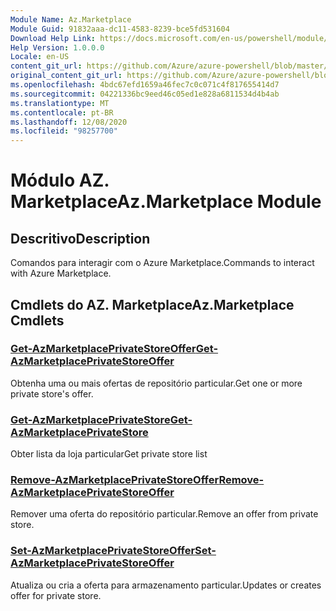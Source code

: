 ```yaml
---
Module Name: Az.Marketplace
Module Guid: 91832aaa-dc11-4583-8239-bce5fd531604
Download Help Link: https://docs.microsoft.com/en-us/powershell/module/az.marketplace
Help Version: 1.0.0.0
Locale: en-US
content_git_url: https://github.com/Azure/azure-powershell/blob/master/src/Marketplace/Marketplace/help/Az.Marketplace.md
original_content_git_url: https://github.com/Azure/azure-powershell/blob/master/src/Marketplace/Marketplace/help/Az.Marketplace.md
ms.openlocfilehash: 4bdc67efd1659a46fec7c0c071c4f817655414d7
ms.sourcegitcommit: 04221336bc9eed46c05ed1e828a6811534d4b4ab
ms.translationtype: MT
ms.contentlocale: pt-BR
ms.lasthandoff: 12/08/2020
ms.locfileid: "98257700"
---
```

# <span data-ttu-id="0e2b4-101">Módulo AZ. Marketplace</span><span class="sxs-lookup"><span data-stu-id="0e2b4-101">Az.Marketplace Module</span></span>
## <span data-ttu-id="0e2b4-102">Descritivo</span><span class="sxs-lookup"><span data-stu-id="0e2b4-102">Description</span></span>
<span data-ttu-id="0e2b4-103">Comandos para interagir com o Azure Marketplace.</span><span class="sxs-lookup"><span data-stu-id="0e2b4-103">Commands to interact with Azure Marketplace.</span></span>

## <span data-ttu-id="0e2b4-104">Cmdlets do AZ. Marketplace</span><span class="sxs-lookup"><span data-stu-id="0e2b4-104">Az.Marketplace Cmdlets</span></span>
### [<span data-ttu-id="0e2b4-105">Get-AzMarketplacePrivateStoreOffer</span><span class="sxs-lookup"><span data-stu-id="0e2b4-105">Get-AzMarketplacePrivateStoreOffer</span></span>](Get-AzMarketplacePrivateStoreOffer.md)
<span data-ttu-id="0e2b4-106">Obtenha uma ou mais ofertas de repositório particular.</span><span class="sxs-lookup"><span data-stu-id="0e2b4-106">Get one or more private store's offer.</span></span>

### [<span data-ttu-id="0e2b4-107">Get-AzMarketplacePrivateStore</span><span class="sxs-lookup"><span data-stu-id="0e2b4-107">Get-AzMarketplacePrivateStore</span></span>](Get-AzMarketplacePrivateStore.md)
<span data-ttu-id="0e2b4-108">Obter lista da loja particular</span><span class="sxs-lookup"><span data-stu-id="0e2b4-108">Get private store list</span></span>

### [<span data-ttu-id="0e2b4-109">Remove-AzMarketplacePrivateStoreOffer</span><span class="sxs-lookup"><span data-stu-id="0e2b4-109">Remove-AzMarketplacePrivateStoreOffer</span></span>](Remove-AzMarketplacePrivateStoreOffer.md)
<span data-ttu-id="0e2b4-110">Remover uma oferta do repositório particular.</span><span class="sxs-lookup"><span data-stu-id="0e2b4-110">Remove an offer from private store.</span></span>

### [<span data-ttu-id="0e2b4-111">Set-AzMarketplacePrivateStoreOffer</span><span class="sxs-lookup"><span data-stu-id="0e2b4-111">Set-AzMarketplacePrivateStoreOffer</span></span>](Set-AzMarketplacePrivateStoreOffer.md)
<span data-ttu-id="0e2b4-112">Atualiza ou cria a oferta para armazenamento particular.</span><span class="sxs-lookup"><span data-stu-id="0e2b4-112">Updates or creates offer for private store.</span></span>

